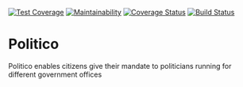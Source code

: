 [![Test Coverage](https://api.codeclimate.com/v1/badges/0652cd0b38f55b9ecebf/test_coverage)](https://codeclimate.com/github/ekikoh/Politico/test_coverage)
[![Maintainability](https://api.codeclimate.com/v1/badges/0652cd0b38f55b9ecebf/maintainability)](https://codeclimate.com/github/ekikoh/Politico/maintainability)
[![Coverage Status](https://coveralls.io/repos/github/ekikoh/Politico/badge.svg)](https://coveralls.io/github/ekikoh/Politico) 
[![Build Status](https://travis-ci.org/ekikoh/Politico.svg?branch=develop)](https://travis-ci.org/ekikoh/Politico)
# Politico
Politico enables citizens give their mandate to politicians running for different government offices


